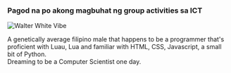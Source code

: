 ### Pagod na po akong magbuhat ng group activities sa ICT 
![Walter White Vibe](https://media.tenor.com/kIwODyCeXggAAAAC/walter-white-dancing.gif)

A genetically average filipino male that happens to be a programmer that's proficient with Luau, Lua and familiar with HTML, CSS, Javascript, a small bit of Python. <br>
Dreaming to be a Computer Scientist one day.
